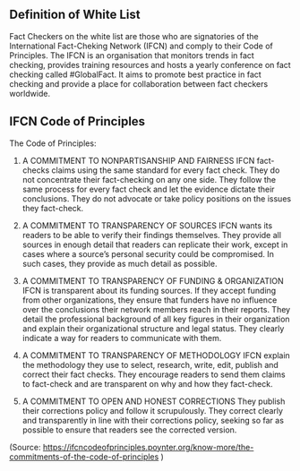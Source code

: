 ## Definition of White List

Fact Checkers on the white list are those who are signatories of the International Fact-Cheking Network (IFCN) and comply to their Code of Principles. 
The IFCN is an organisation that monitors trends in fact checking, provides training resources and hosts a yearly conference on fact checking called #GlobalFact. It aims to promote best practice in fact checking and provide a place for collaboration between fact checkers worldwide.
## IFCN Code of Principles

The Code of Principles:
1. A COMMITMENT TO NONPARTISANSHIP AND FAIRNESS
IFCN fact-checks claims using the same standard for every fact check. They do not concentrate their fact-checking on any one side. They follow the same process for every fact check and let the evidence dictate their conclusions. They do not advocate or take policy positions on the issues they fact-check.

2. A COMMITMENT TO TRANSPARENCY OF SOURCES
IFCN wants its readers to be able to verify their findings themselves. They provide all sources in enough detail that readers can replicate their work, except in cases where a source’s personal security could be compromised. In such cases, they provide as much detail as possible.

3. A COMMITMENT TO TRANSPARENCY OF FUNDING & ORGANIZATION
IFCN is transparent about its funding sources. If they accept funding from other organizations, they ensure that funders have no influence over the conclusions their network members reach in their reports. They detail the professional background of all key figures in their organization and explain their organizational structure and legal status. They clearly indicate a way for readers to communicate with them.

4. A COMMITMENT TO TRANSPARENCY OF METHODOLOGY
IFCN explain the methodology they use to select, research, write, edit, publish and correct their fact checks. They encourage readers to send them claims to fact-check and are transparent on why and how they fact-check.

5. A COMMITMENT TO OPEN AND HONEST CORRECTIONS
They publish their corrections policy and follow it scrupulously. They correct clearly and transparently in line with their corrections policy, seeking so far as possible to ensure that readers see the corrected version.

(Source: https://ifcncodeofprinciples.poynter.org/know-more/the-commitments-of-the-code-of-principles )